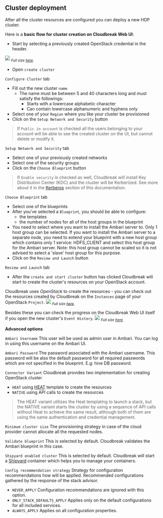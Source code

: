 ## Cluster deployment

After all the cluster resources are configured you can deploy a new HDP cluster.

Here is a **basic flow for cluster creation on Cloudbreak Web UI**:

 - Start by selecting a previously created OpenStack credential in the header.

![](/images/os-credentials.png)
<sub>*Full size [here](/images/os-credentials.png).*</sub>

 - Open `create cluster`

`Configure Cluster` tab

 - Fill out the new cluster `name`
    - The name must be between 5 and 40 characters long and must satisfy the followings:
        - Starts with a lowercase alphabetic character
        - Can contain lowercase alphanumeric and hyphens only
 - Select one of your `Region` where you like your cluster be provisioned
 - Click on the `Setup Network and Security` button
>If `Public in account` is checked all the users belonging to your account will be able to see the created cluster on
 the UI, but cannot delete or modify it.

`Setup Network and Security` tab

 - Select one of your previously created networks
 - Select one of the security groups
 - Click on the `Choose Blueprint` button
>If `Enable security` is checked as well, Cloudbreak will install Key Distribution Center (KDC) and the cluster will 
be Kerberized. See more about it in the [Kerberos](kerberos.md) section of this documentation.

`Choose Blueprint` tab

 - Select one of the blueprints
 - After you've selected a `Blueprint`, you should be able to configure:
    - the templates
    - the number of nodes for all of the host groups in the blueprint
 - You need to select where you want to install the Ambari server to. Only 1 host group can be selected.
   If you want to install the Ambari server to a separate node, you need to extend your blueprint with a new host group
   which contains only 1 service: HDFS_CLIENT and select this host group for the Ambari server. Note: this host group cannot be scaled so 
   it is not advised to select a 'slave' host group for this purpose.
 - Click on the `Review and Launch` button

`Review and Launch` tab

 - After the `create and start cluster` button has clicked Cloudbreak will start to create the cluster's resources on 
 your OpenStack account.

Cloudbreak uses *OpenStack* to create the resources - you can check out the resources created by Cloudbreak
 on the `Instances` page of your OpenStack `Project`.
![](/images/os-computeimages.png)
<sub>*Full size [here](/images/os-computeimages.png).*</sub>

Besides these you can check the progress on the Cloudbreak Web UI itself if you open the new cluster's `Event History`.
![](/images/os-eventhistory.png)
<sub>*Full size [here](/images/os-eventhistory.png).*</sub>

**Advanced options**

`Ambari Username` This user will be used as admin user in Ambari. You can log in using this username on the Ambari UI.

`Ambari Password` The password associated with the Ambari username. This password will be also the default password for all required passwords which are not specified in the blueprint. E.g: hive DB password.

`Connector Variant` Cloudbreak provides two implementation for creating OpenStack cluster

* `HEAT` using [HEAT](https://wiki.openstack.org/wiki/Heat) template to create the resources
* `NATIVE` using API calls to create the resources

>The HEAT variant utilizes the Heat templating to launch a stack, but the NATIVE variant starts the cluster
  by using a sequence of API calls without Heat to achieve the same result, although both of them are using the same 
  authentication and credential management.

`Minimum cluster size` The provisioning strategy in case of the cloud provider cannot allocate all the requested nodes.

`Validate blueprint` This is selected by default. Cloudbreak validates the Ambari blueprint in this case.

`Shipyard enabled cluster` This is selected by default. Cloudbreak will start a [Shipyard](https://shipyard-project.com/) container which helps you to manage your containers.

`Config recommendation strategy` Strategy for configuration recommendations how will be applied. Recommended 
configurations gathered by the response of the stack advisor. 

* `NEVER_APPLY`               Configuration recommendations are ignored with this option.
* `ONLY_STACK_DEFAULTS_APPLY` Applies only on the default configurations for all included services.
* `ALWAYS_APPLY`              Applies on all configuration properties.
